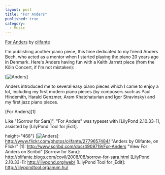 ```yaml
---
layout: post
title: "For Anders"
published: true
category:
  - Music
---
```


<span>[For Anders] by [olifante]</span>

I'm publishing another piano piece, this time dedicated to my friend
Anders Bech, who acted as a mentor when I started playing the piano 20
years ago in Denmark. Here's Anders having fun with a Keith Jarrett
piece (from the Köln Concert, if I'm not mistaken):

[![Anders]]

Anders introduced me to several easy piano pieces which I came to enjoy
a lot, including my first modern piano pieces (by composers such as Paul
Hindemith, Harald Genzmer, Aram Khatchaturian and Igor Stravinsky) and
my first jazz piano pieces.

[For Anders][1]

Like "[Sorrow for Sara]", "For Anders" was typeset with [LilyPond
2.10.33-1], assisted by [LilyPond Tool for jEdit].

  [For Anders]: http://soundcloud.com/olifante/for-anders
  [olifante]: http://soundcloud.com/olifante
  [Anders]: http://farm4.static.flickr.com/3089/2779657484_ff1a2b3aba.jpg{width="500"
  height="468"}
  [![Anders]]: http://www.flickr.com/photos/olifante/2779657484/
    "Anders by Olifante, on Flickr"
  [1]: http://www.scribd.com/doc/4909719/For-Anders
    "View For Anders on Scribd"
  [Sorrow for Sara]: http://olifante.blogs.com/covil/2008/08/sorrow-for-sara.html
  [LilyPond 2.10.33-1]: http://lilypond.org/web/
  [LilyPond Tool for jEdit]: http://lilypondtool.organum.hu/
